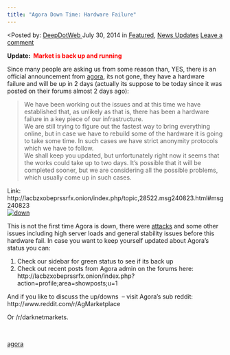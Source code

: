 ```yaml
---
title: "Agora Down Time: Hardware Failure"
---
```


<article class="post-listing post-6643 post type-post status-publish format-standard has-post-thumbnail hentry  tag-agora">
<<span>Posted by: <a href="https://www.deepdotweb.com/author/admin/" title="">DeepDotWeb </a></span>
    <span>July 30, 2014</span>
    <span>in <a href="https://www.deepdotweb.com/category/deepdot-news/" rel="category tag">Featured</a>, <a href="https://www.deepdotweb.com/category/news-updates/" rel="category tag">News Updates</a></span>
    <span><a href="https://www.deepdotweb.com/2014/07/30/agora-2/#respond">Leave a comment</a></span>
    </p>
    <div class="clear"></div>
    <div class="entry">
    <p><strong>Update:  <span style="color: #ff0000;">Market is back up and running<br/>
    </span></strong></p>
    <p>Since many people are asking us from some reason than, YES, there is an official announcement from <a href="http://www.deepdotweb.com/marketplace-directory/listing/agora-market">agora</a>, its not gone, they have a hardware failure and will be up in 2 days (actually its suppose to be today since it was posted on their forums almost 2 days ago):</p>
    <blockquote><p>We have been working out the issues and at this time we have established that, as unlikely as that is, there has been a hardware failure in a key piece of our infrastructure.<br/>
    We are still trying to figure out the fastest way to bring everything online, but in case we have to rebuild some of the hardware it is going to take some time. In such cases we have strict anonymity protocols which we have to follow.<br/>
    We shall keep you updated, but unfortunately right now it seems that the works could take up to two days. It&#8217;s possible that it will be completed sooner, but we are considering all the possible problems, which usually come up in such cases.</p></blockquote>
    <p>Link:<br/>
    http://lacbzxobeprssrfx.onion/index.php/topic,28522.msg240823.html#msg240823<br/>
    <a href="/imgs/2014/07/down.png"><img class="aligncenter  wp-image-6644" src="/imgs/2014/07/down.png" alt="down" width="907" height="159" srcset="/imgs/2014/07/down.png 1152w, /imgs/2014/07/down-300x53.png 300w, /imgs/2014/07/down-1024x180.png 1024w" sizes="(max-width: 907px) 100vw, 907px"/></a></p>
    <p>This is not the first time Agora is down, there were <a href="http://www.deepdotweb.com/2014/03/10/what-to-do-while-your-favorite-market-is-under-attack-agora/">attacks</a> and some other issues including high server loads and general stability issues before this hardware fail. In case you want to keep yourself updated about Agora&#8217;s status you can:</p>
    <ol>
    <li>Check our sidebar for green status to see if its back up</li>
    <li>Check out recent posts from Agora admin on the forums here:  http://lacbzxobeprssrfx.onion/index.php?action=profile;area=showposts;u=1</li>
    </ol>
    <p>And if you like to discuss the up/downs  &#8211; visit Agora&#8217;s sub reddit:  http://www.reddit.com/r/AgMarketplace</p>
    <p>Or /r/darknetmarkets.</p>
    <p>&nbsp;</p>
    </div>
    <a href="https://www.deepdotweb.com/tag/agora/" rel="tag">agora</a></span> <span style="display:none" class="updated">2014-07-30</span>
    <div style="display:none" class="vcard author" itemprop="author" itemscope itemtype="http://schema.org/Person"><strong class="fn" itemprop="name">
    

